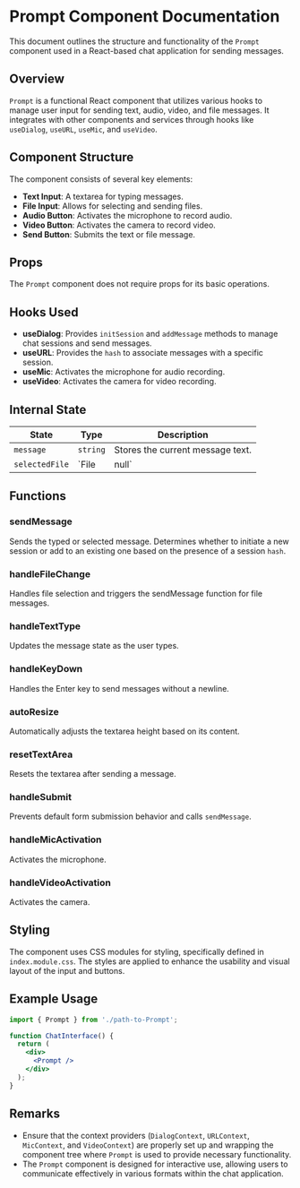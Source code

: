 # Prompt Component Documentation

This document outlines the structure and functionality of the `Prompt` component used in a React-based chat application for sending messages.

## Overview

`Prompt` is a functional React component that utilizes various hooks to manage user input for sending text, audio, video, and file messages. It integrates with other components and services through hooks like `useDialog`, `useURL`, `useMic`, and `useVideo`.

## Component Structure

The component consists of several key elements:
- **Text Input**: A textarea for typing messages.
- **File Input**: Allows for selecting and sending files.
- **Audio Button**: Activates the microphone to record audio.
- **Video Button**: Activates the camera to record video.
- **Send Button**: Submits the text or file message.

## Props

The `Prompt` component does not require props for its basic operations.

## Hooks Used

- **useDialog**: Provides `initSession` and `addMessage` methods to manage chat sessions and send messages.
- **useURL**: Provides the `hash` to associate messages with a specific session.
- **useMic**: Activates the microphone for audio recording.
- **useVideo**: Activates the camera for video recording.

## Internal State

| State                | Type        | Description                              |
|----------------------|-------------|------------------------------------------|
| `message`            | `string`    | Stores the current message text.         |
| `selectedFile`       | `File | null` | Holds the file selected for sending.     |

## Functions

### sendMessage
Sends the typed or selected message. Determines whether to initiate a new session or add to an existing one based on the presence of a session `hash`.

### handleFileChange
Handles file selection and triggers the sendMessage function for file messages.

### handleTextType
Updates the message state as the user types.

### handleKeyDown
Handles the Enter key to send messages without a newline.

### autoResize
Automatically adjusts the textarea height based on its content.

### resetTextArea
Resets the textarea after sending a message.

### handleSubmit
Prevents default form submission behavior and calls `sendMessage`.

### handleMicActivation
Activates the microphone.

### handleVideoActivation
Activates the camera.

## Styling

The component uses CSS modules for styling, specifically defined in `index.module.css`. The styles are applied to enhance the usability and visual layout of the input and buttons.

## Example Usage

```jsx
import { Prompt } from './path-to-Prompt';

function ChatInterface() {
  return (
    <div>
      <Prompt />
    </div>
  );
}
```

## Remarks

- Ensure that the context providers (`DialogContext`, `URLContext`, `MicContext`, and `VideoContext`) are properly set up and wrapping the component tree where `Prompt` is used to provide necessary functionality.
- The `Prompt` component is designed for interactive use, allowing users to communicate effectively in various formats within the chat application.
